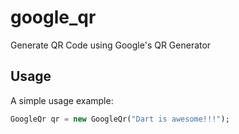 # google_qr

Generate QR Code using Google's QR Generator

## Usage

A simple usage example:

```dart
GoogleQr qr = new GoogleQr("Dart is awesome!!!");
```